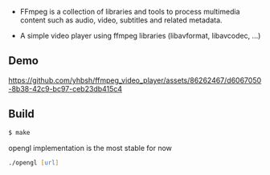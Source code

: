 - FFmpeg is a collection of libraries and tools to process multimedia content such as audio, video, subtitles and related metadata.

- A simple video player using ffmpeg libraries (libavformat, libavcodec, ...)

## Demo

https://github.com/yhbsh/ffmpeg_video_player/assets/86262467/d6067050-8b38-42c9-bc97-ceb23db415c4

## Build

```zsh
$ make
```

opengl implementation is the most stable for now
```zsh
./opengl [url]
```
